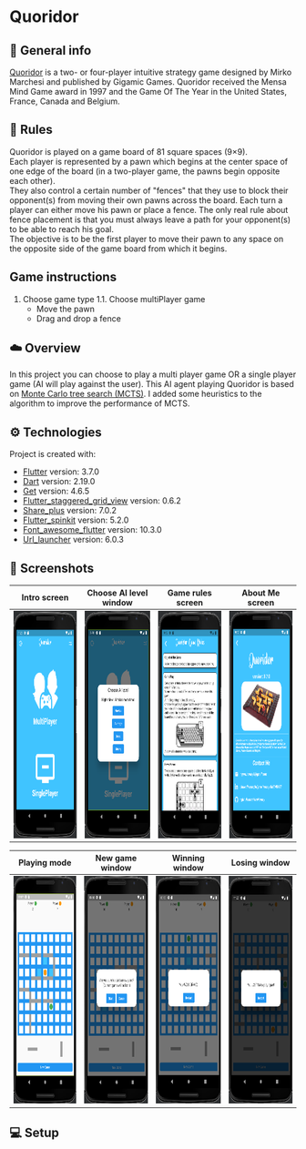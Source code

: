 # Quoridor

## :pencil: General info

[Quoridor](https://en.wikipedia.org/wiki/Quoridor) is a two- or four-player intuitive strategy game designed by Mirko Marchesi and published by Gigamic Games. 
Quoridor received the Mensa Mind Game award in 1997 and the Game Of The Year in the United States, 
France, Canada and Belgium.

## :book: Rules

Quoridor is played on a game board of 81 square spaces (9×9).<br />
Each player is represented by a pawn which begins at the center space of 
one edge of the board (in a two-player game, the pawns begin opposite each other).<br />
They also control a certain number of "fences" that they use to 
block their opponent(s) from moving their own pawns across the board. 
Each turn a player can either move his pawn or place a fence. 
The only real rule about fence placement is that you must always 
leave a path for your opponent(s) to be able to reach his goal.<br />
The objective is to be the first player to move their pawn to any space 
on the opposite side of the game board from which it begins.

## Game instructions
1. Choose game type
1.1. Choose multiPlayer game
    * Move the pawn
    * Drag and drop a fence

## :cloud: Overview

In this project you can choose to play a multi player game OR 
a single player game (AI will play against the user).
This AI agent playing Quoridor is based on [Monte Carlo tree search (MCTS)](https://en.wikipedia.org/wiki/Monte_Carlo_tree_search).
I added some heuristics to the algorithm to improve the performance of MCTS.

## :gear: Technologies

Project is created with:

- [Flutter](https://flutter.dev/) version: 3.7.0
- [Dart](https://dart.dev/) version: 2.19.0
- [Get](https://pub.dev/packages/get) version: 4.6.5
- [Flutter_staggered_grid_view](https://pub.dev/packages/flutter_staggered_grid_view) version: 0.6.2
- [Share_plus](https://pub.dev/packages/share_plus) version: 7.0.2
- [Flutter_spinkit](https://pub.dev/packages/flutter_spinkit) version: 5.2.0
- [Font_awesome_flutter](https://pub.dev/packages/font_awesome_flutter) version: 10.3.0
- [Url_launcher](https://pub.dev/packages/url_launcher) version: 6.0.3

## :camera_flash: Screenshots

| Intro screen                                                              | Choose AI level window                                                       | Game rules screen                                                       | About Me screen                                                              |
|---------------------------------------------------------------------------|------------------------------------------------------------------------------|-------------------------------------------------------------------------|------------------------------------------------------------------------------|
| <img src="images/screen_shots/intro_screen.png" width="200" height="400"> | <img src="images/screen_shots/choose_ai_level.png" width="200" height="400"> | <img src="images/screen_shots/game_rules.png" width="200" height="400"> | <img src="images/screen_shots/about_me_screen.png" width="200" height="400"> |

| Playing mode                                                              | New game window                                                              | Winning window                                                              | Losing window                                                              |
|---------------------------------------------------------------------------|------------------------------------------------------------------------------|-----------------------------------------------------------------------------|----------------------------------------------------------------------------|
| <img src="images/screen_shots/playing_mode.png" width="200" height="400"> | <img src="images/screen_shots/new_game_window.png" width="200" height="400"> | <img src="images/screen_shots/winning_window.png" width="200" height="400"> | <img src="images/screen_shots/losing_window.png" width="200" height="400"> |

## :computer: Setup